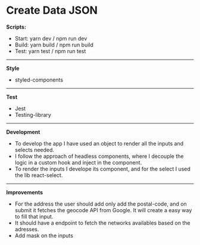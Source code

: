 # Create Data JSON

**Scripts:**
- Start: yarn dev / npm run dev
- Build: yarn build / npm run build
- Test: yarn test / npm run test

****
**Style**
- styled-components

****
**Test**
- Jest
- Testing-library

****
**Development**
- To develop the app I have used an object to render all the inputs and selects needed.
- I follow the approach of headless components, where I decouple the logic in a custom hook and inject in the component.
- To render the inputs I develope its component, and for the select I used the lib react-select.

****
**Improvements**
- For the address the user should add only add the postal-code, and on submit it fetches the geocode API from Google. It will create a easy way to fill that input.
- It should have a endpoint to fetch the networks availables based on the adresses.
- Add mask on the inputs


